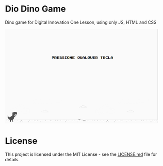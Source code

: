 # Dio Dino Game 
Dino game for Digital Innovation One Lesson, using only JS, HTML and CSS

![screenshot](img/example2.png?raw=true "screenshot")

# License
This project is licensed under the MIT License - see the [LICENSE.md](LICENSE.md) file for details
